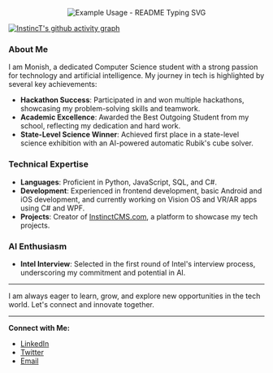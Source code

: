 

<!--
**monish-instinct/monish-instinct** is a ✨ _special_ ✨ repository because its `README.md` (this file) appears on your GitHub profile.

Here are some ideas to get you started:

- 🔭 I’m currently working on ...
- 🌱 I’m currently learning ...
- 👯 I’m looking to collaborate on ...
- 🤔 I’m looking for help with ...
- 💬 Ask me about ...
- 📫 How to reach me: ...
- 😄 Pronouns: ...
- ⚡ Fun fact: ...
-->
<p align="center">
  <img src="https://readme-typing-svg.demolab.com/?lines=Hi+there..!&font=Fira%20Code&center=true&width=380&height=50&duration=4000&pause=1000" alt="Example Usage - README Typing SVG">
</p>

[![InstincT's github activity graph](https://github-readme-activity-graph.vercel.app/graph?username=monish-instinct&bg_color=000000&color=d695d1&line=91368b&point=636363&area=true&hide_border=true)](https://github.com/ashutosh00710/github-readme-activity-graph)

### About Me

I am Monish, a dedicated Computer Science student with a strong passion for technology and artificial intelligence. My journey in tech is highlighted by several key achievements:

- **Hackathon Success**: Participated in and won multiple hackathons, showcasing my problem-solving skills and teamwork.
- **Academic Excellence**: Awarded the Best Outgoing Student from my school, reflecting my dedication and hard work.
- **State-Level Science Winner**: Achieved first place in a state-level science exhibition with an AI-powered automatic Rubik's cube solver.

### Technical Expertise

- **Languages**: Proficient in Python, JavaScript, SQL, and C#.
- **Development**: Experienced in frontend development, basic Android and iOS development, and currently working on Vision OS and VR/AR apps using C# and WPF.
- **Projects**: Creator of [InstinctCMS.com](http://instinctcms.com), a platform to showcase my tech projects.

### AI Enthusiasm

- **Intel Interview**: Selected in the first round of Intel's interview process, underscoring my commitment and potential in AI.

---

I am always eager to learn, grow, and explore new opportunities in the tech world. Let's connect and innovate together.

---

**Connect with Me:**

- [LinkedIn]([https://www.linkedin.com/monish-instinct](https://www.linkedin.com/in/monish-instinct/))
- [Twitter](https://twitter.com/monish_instinct)
- [Email](mailto:pjmonish2005@gmail.com)
